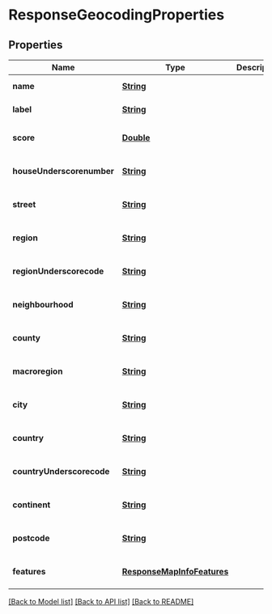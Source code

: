 # ResponseGeocodingProperties
## Properties

Name | Type | Description | Notes
------------ | ------------- | ------------- | -------------
**name** | [**String**](string.md) |  | [default to null]
**label** | [**String**](string.md) |  | [default to null]
**score** | [**Double**](double.md) |  | [optional] [default to null]
**houseUnderscorenumber** | [**String**](string.md) |  | [optional] [default to null]
**street** | [**String**](string.md) |  | [optional] [default to null]
**region** | [**String**](string.md) |  | [optional] [default to null]
**regionUnderscorecode** | [**String**](string.md) |  | [optional] [default to null]
**neighbourhood** | [**String**](string.md) |  | [optional] [default to null]
**county** | [**String**](string.md) |  | [optional] [default to null]
**macroregion** | [**String**](string.md) |  | [optional] [default to null]
**city** | [**String**](string.md) |  | [optional] [default to null]
**country** | [**String**](string.md) |  | [optional] [default to null]
**countryUnderscorecode** | [**String**](string.md) |  | [optional] [default to null]
**continent** | [**String**](string.md) |  | [optional] [default to null]
**postcode** | [**String**](string.md) |  | [optional] [default to null]
**features** | [**ResponseMapInfoFeatures**](ResponseMapInfoFeatures.md) |  | [optional] [default to null]

[[Back to Model list]](../README.md#documentation-for-models) [[Back to API list]](../README.md#documentation-for-api-endpoints) [[Back to README]](../README.md)


